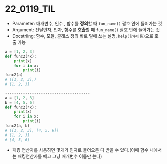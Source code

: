 # 22_0119_TIL

- Parameter: 매개변수, 인수 , 함수를 **정의**할 때 `fun_name()` 괄호 안에 들어가는 것
- Argument: 전달인자, 인자, 함수를 **호출**할 때 `fun_name()` 괄호 안에 들어가는 것
- Docstriing: 함수, 모듈, 클래스 정의 바로 밑에 쓰는 설명, `help(함수이름)`으로 호출 가능

```python
a = [1, 2, 3]
def func2(*x):
    print(x)
    for i in x:
        print(i)
func2(a)
# ([1, 2, 3],)
# [1, 2, 3]

--------------------------------------
a = [1, 2, 3]
b = [4, 5, 6]
def func2(*x):
    print(x)
    for i in x:
        print(i)
func2(a, b)
# ([1, 2, 3], [4, 5, 6])
# [1, 2, 3]
# [4, 5, 6]
```

- 패킹 연산자를 사용하면 몇개가 인자로 들어오든 다 받을 수 있다.(이때 함수 내에서는 패킹연산자를 떼고 그냥 매개변수 이름만 쓴다)
